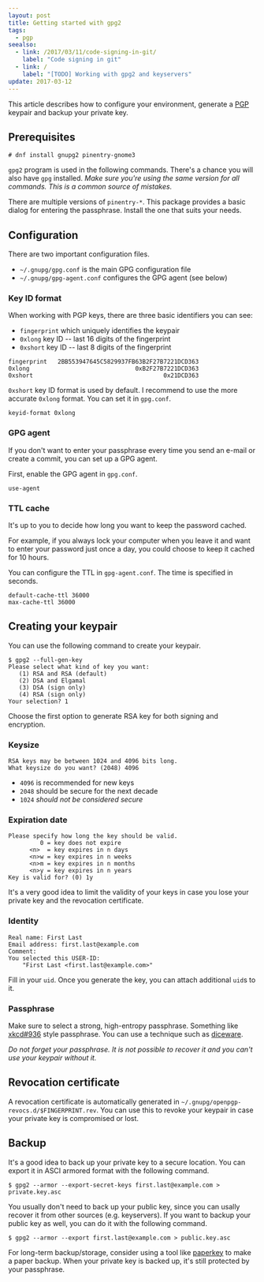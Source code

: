 ```yaml
---
layout: post
title: Getting started with gpg2
tags:
  - pgp
seealso:
  - link: /2017/03/11/code-signing-in-git/
    label: "Code signing in git"
  - link: /
    label: "[TODO] Working with gpg2 and keyservers"
update: 2017-03-12
---
```


This article describes how to configure your environment, generate a [PGP](/2017/03/03/introduction-to-pgp/) keypair and backup your private key.

## Prerequisites

```console
# dnf install gnupg2 pinentry-gnome3
```

`gpg2` program is used in the following commands. There's a chance you will also have `gpg` installed. *Make sure you're using the same version for all commands. This is a common source of mistakes.*

There are multiple versions of `pinentry-*`. This package provides a basic dialog for entering the passphrase. Install the one that suits your needs.

## Configuration

There are two important configuration files.

* `~/.gnupg/gpg.conf` is the main GPG configuration file
* `~/.gnupg/gpg-agent.conf` configures the GPG agent (see below)

### Key ID format

When working with PGP keys, there are three basic identifiers you can see:

* `fingerprint` which uniquely identifies the keypair
* `0xlong` key ID -- last 16 digits of the fingerprint
* `0xshort` key ID -- last 8 digits of the fingerprint

```text
fingerprint   2BB553947645C5829937FB63B2F27B7221DCD363
0xlong                              0xB2F27B7221DCD363
0xshort                                     0x21DCD363
```

`0xshort` key ID format is used by default. I recommend to use the more accurate `0xlong` format. You can set it in `gpg.conf`.

```text
keyid-format 0xlong
```

### <a name="gpg-agent"></a> GPG agent

If you don't want to enter your passphrase every time you send an e-mail or create a commit, you can set up a GPG agent.

First, enable the GPG agent in `gpg.conf`.

```text
use-agent
```

### TTL cache

It's up to you to decide how long you want to keep the password cached.

For example, if you always lock your computer when you leave it and want to enter your password just once a day, you could choose to keep it cached for 10 hours.

You can configure the TTL in `gpg-agent.conf`. The time is specified in seconds.

```text
default-cache-ttl 36000
max-cache-ttl 36000
```

## Creating your keypair

You can use the following command to create your keypair.

```console
$ gpg2 --full-gen-key
Please select what kind of key you want:
   (1) RSA and RSA (default)
   (2) DSA and Elgamal
   (3) DSA (sign only)
   (4) RSA (sign only)
Your selection? 1
```

Choose the first option to generate RSA key for both signing and encryption.

### Keysize

```console
RSA keys may be between 1024 and 4096 bits long.
What keysize do you want? (2048) 4096
```

* `4096` is recommended for new keys
* `2048` should be secure for the next decade
* `1024` *should not be considered secure*

### Expiration date

```console
Please specify how long the key should be valid.
         0 = key does not expire
      <n>  = key expires in n days
      <n>w = key expires in n weeks
      <n>m = key expires in n months
      <n>y = key expires in n years
Key is valid for? (0) 1y
```

It's a very good idea to limit the validity of your keys in case you lose your private key and the revocation certificate.

### Identity

```console
Real name: First Last
Email address: first.last@example.com
Comment: 
You selected this USER-ID:
    "First Last <first.last@example.com>"
```

Fill in your `uid`. Once you generate the key, you can attach additional `uid`s to it.

### Passphrase

Make sure to select a strong, high-entropy passphrase. Something like [xkcd#936](https://www.xkcd.com/936/) style passphrase. You can use a technique such as [diceware](http://world.std.com/~reinhold/diceware.html).

*Do not forget your passphrase. It is not possible to recover it and you can't use your keypair without it.*

## Revocation certificate

A revocation certificate is automatically generated in `~/.gnupg/openpgp-revocs.d/$FINGERPRINT.rev`. You can use this to revoke your keypair in case your private key is compromised or lost.

## Backup

It's a good idea to back up your private key to a secure location. You can export it in ASCI armored format with the following command.

```console
$ gpg2 --armor --export-secret-keys first.last@example.com > private.key.asc
```

You usually don't need to back up your public key, since you can usally recover it from other sources (e.g. keyservers). If you want to backup your public key as well, you can do it with the following command.

```console
$ gpg2 --armor --export first.last@example.com > public.key.asc
```

For long-term backup/storage, consider using a tool like [paperkey](http://www.jabberwocky.com/software/paperkey/) to make a paper backup. When your private key is backed up, it's still protected by your passphrase.
